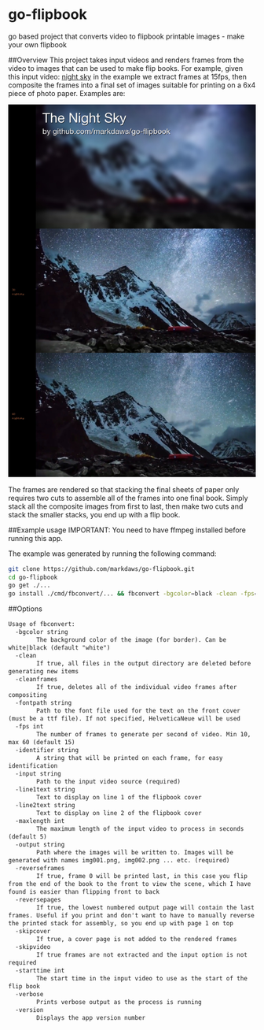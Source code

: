 # go-flipbook
go based project that converts video to flipbook printable images - make your own flipbook

##Overview
This project takes input videos and renders frames from the video to images that can be used to make flip books. For example, given this input video: [night sky](test/sky.mp4) in the example we extract frames at 15fps, then composite the frames into a final set of images suitable for printing on a 6x4 piece of photo paper. Examples are:

![](test/output/comp-nightsky-000.jpg)

The frames are rendered so that stacking the final sheets of paper only requires two cuts to assemble all of the frames into one final book. Simply stack all the composite images from first to last, then make two cuts and stack the smaller stacks, you end up with a flip book.

##Example usage
IMPORTANT: You need to have ffmpeg installed before running this app.

The example was generated by running the following command:
```bash
git clone https://github.com/markdaws/go-flipbook.git
cd go-flipbook
go get ./...
go install ./cmd/fbconvert/... && fbconvert -bgcolor=black -clean -fps=15 -identifier=nightsky -maxlength=6 -input=test/sky.mp4 -verbose -output=./test/output -line1text="The Night Sky" -line2text="by github.com/markdaws/go-flipbook"
```

##Options

```
Usage of fbconvert:
  -bgcolor string
    	The background color of the image (for border). Can be white|black (default "white")
  -clean
    	If true, all files in the output directory are deleted before generating new items
  -cleanframes
    	If true, deletes all of the individual video frames after compositing
  -fontpath string
    	Path to the font file used for the text on the front cover (must be a ttf file). If not specified, HelveticaNeue will be used
  -fps int
    	The number of frames to generate per second of video. Min 10, max 60 (default 15)
  -identifier string
    	A string that will be printed on each frame, for easy identification
  -input string
    	Path to the input video source (required)
  -line1text string
    	Text to display on line 1 of the flipbook cover
  -line2text string
    	Text to display on line 2 of the flipbook cover
  -maxlength int
    	The maximum length of the input video to process in seconds (default 5)
  -output string
    	Path where the images will be written to. Images will be generated with names img001.png, img002.png ... etc. (required)
  -reverseframes
    	If true, frame 0 will be printed last, in this case you flip from the end of the book to the front to view the scene, which I have found is easier than flipping front to back
  -reversepages
    	If true, the lowest numbered output page will contain the last frames. Useful if you print and don't want to have to manually reverse the printed stack for assembly, so you end up with page 1 on top
  -skipcover
    	If true, a cover page is not added to the rendered frames
  -skipvideo
    	If true frames are not extracted and the input option is not required
  -starttime int
    	The start time in the input video to use as the start of the flip book
  -verbose
    	Prints verbose output as the process is running
  -version
    	Displays the app version number
 ```
